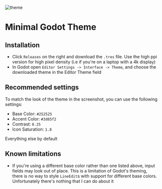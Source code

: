 ![theme](https://github.com/passivestar/godot-minimal-theme/assets/60579014/01c29b15-14be-47e9-a9bc-d9d2d935604f)

# Minimal Godot Theme

## Installation

- Click `Releases` on the right and download the `.tres` file. Use the high ppi version for high pixel density (i.e if you're on a laptop with a 4k display)
- In Godot open `Editor Settings -> Interface -> Theme`, and choose the downloaded theme in the Editor Theme field

## Recommended settings

To match the look of the theme in the screenshot, you can use the following settings:

- Base Color: `#252525`
- Accent Color: `#3d85f2`
- Contrast: `0.25`
- Icon Saturation: `1.8`

Everything else by default

## Known limitations

- If you're using a different base color rather than one listed above, input fields may look out of place. This is a limitation of Godot's theming, there is no way to style `LineEdit`s with support for different base colors. Unfortunately there's nothing that I can do about it
